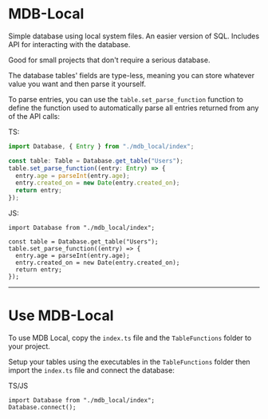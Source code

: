 # MDB-Local
Simple database using local system files. An easier version of SQL. Includes API for interacting with the database.

Good for small projects that don't require a serious database.

The database tables' fields are type-less, meaning you can store whatever value you want and then parse it yourself.

To parse entries, you can use the `table.set_parse_function` function to define the function used to automatically parse
all entries returned from any of the API calls:

TS:
```ts
import Database, { Entry } from "./mdb_local/index";

const table: Table = Database.get_table("Users");
table.set_parse_function((entry: Entry) => {
  entry.age = parseInt(entry.age);
  entry.created_on = new Date(entry.created_on);
  return entry;
});
```

JS:
```
import Database from "./mdb_local/index";

const table = Database.get_table("Users");
table.set_parse_function((entry) => {
  entry.age = parseInt(entry.age);
  entry.created_on = new Date(entry.created_on);
  return entry;
});
```

----------------------------------------------------------------------------------------------------------------------

# Use MDB-Local

To use MDB Local, copy the `index.ts` file and the `TableFunctions` folder to your project.

Setup your tables using the executables in the `TableFunctions` folder then import the `index.ts` file and connect the database:

TS/JS
```
import Database from "./mdb_local/index";
Database.connect();
```
